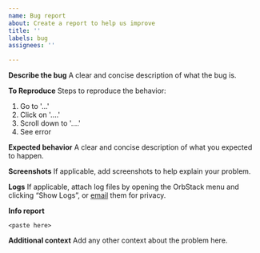 ```yaml
---
name: Bug report
about: Create a report to help us improve
title: ''
labels: bug
assignees: ''

---
```


<!-- PLEASE UPDATE to the latest version of OrbStack BEFORE reporting -->

**Describe the bug**
A clear and concise description of what the bug is.

**To Reproduce**
Steps to reproduce the behavior:
1. Go to '...'
2. Click on '....'
3. Scroll down to '....'
4. See error

**Expected behavior**
A clear and concise description of what you expected to happen.

**Screenshots**
If applicable, add screenshots to help explain your problem.

**Logs**
If applicable, attach log files by opening the OrbStack menu and clicking “Show Logs”, or [email](https://orbstack.dev/email/logs) them for privacy.

**Info report**
<!-- Run the "orb report" command in a terminal, then copy and paste the output below. -->
```
<paste here>
```

**Additional context**
Add any other context about the problem here.
